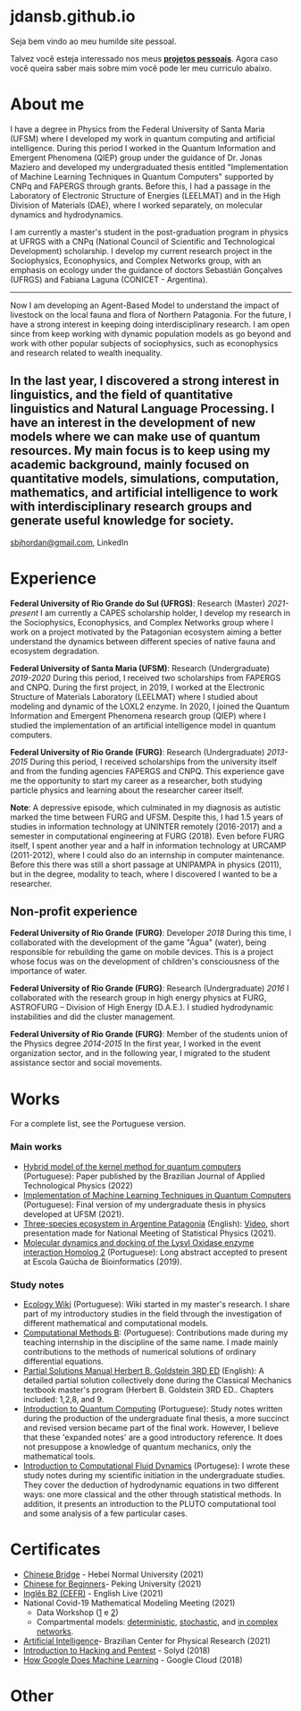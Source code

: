 # jdansb.github.io
Seja bem vindo ao meu humilde site pessoal.

Talvez você esteja interessado nos meus [**projetos pessoais**](https://jdansb.github.io/pessoais). Agora caso você queira saber mais sobre mim você pode ler meu currículo abaixo.

# About me

I have a degree in Physics from the Federal University of Santa Maria (UFSM) where I developed my work in quantum computing and artificial intelligence. During this period I worked in the Quantum Information and Emergent Phenomena (QIEP) group under the guidance of Dr. Jonas Maziero and developed my undergraduated thesis entitled "Implementation of Machine Learning Techniques in Quantum Computers" supported by CNPq and FAPERGS through grants. Before this, I had a passage in the Laboratory of Electronic Structure of Energies (LEELMAT) and in the High Division of Materials (DAE), where I worked separately, on molecular dynamics and hydrodynamics.

I am currently a master's student in the post-graduation program in physics at UFRGS with a CNPq (National Council of Scientific and Technological Development) scholarship. I develop my current research project in the Sociophysics, Econophysics, and Complex Networks group, with an emphasis on ecology under the guidance of doctors Sebastián Gonçalves (UFRGS) and Fabiana Laguna (CONICET - Argentina).

---------------------
Now I am developing an Agent-Based Model to understand the impact of livestock on the local fauna and flora of Northern Patagonia. For the future, I have a strong interest in keeping doing interdisciplinary research. I am open since from keep working with dynamic population models as go beyond and work with other popular subjects of sociophysics, such as econophysics and research related to wealth inequality.

In the last year, I discovered a strong interest in linguistics, and the field of quantitative linguistics and Natural Language Processing. I have an interest in the development of new models where we can make use of quantum resources. My main focus is to keep using my academic background, mainly focused on quantitative models, simulations, computation, mathematics, and artificial intelligence to work with interdisciplinary research groups and generate useful knowledge for society.
---------------------

sbjhordan@gmail.com, LinkedIn

# Experience

**Federal University of Rio Grande do Sul (UFRGS)**:  Research (Master)
*2021-present*
I am currently a CAPES scholarship holder, I develop my research in the Sociophysics, Econophysics, and Complex Networks group where I work on a project motivated by the Patagonian ecosystem aiming a better understand the dynamics between different species of native fauna and ecosystem degradation.

**Federal University of Santa Maria (UFSM)**:  Research (Undergraduate)
*2019-2020*
During this period, I received two scholarships from FAPERGS and CNPQ. During the first project, in 2019, I worked at the Electronic Structure of Materials Laboratory (LEELMAT) where I studied about modeling and dynamic of the LOXL2 enzyme. In 2020, I joined the Quantum Information and Emergent Phenomena research group (QIEP) where I studied the implementation of an artificial intelligence model in quantum computers.

**Federal University of Rio Grande (FURG)**:   Research (Undergraduate)
*2013-2015*
During this period, I received scholarships from the university itself and from the funding agencies FAPERGS and CNPQ. This experience gave me the opportunity to start my career as a researcher, both studying particle physics and learning about the researcher career itself.

**Note**: A depressive episode, which culminated in my diagnosis as autistic marked the time between FURG and UFSM. Despite this, I had 1.5 years of studies in information technology at UNINTER remotely (2016-2017) and a semester in computational engineering at FURG (2018). Even before FURG itself, I spent another year and a half in information technology at URCAMP (2011-2012), where I could also do an internship in computer maintenance. Before this there was still a short passage at UNIPAMPA in physics (2011), but in the degree, modality to teach, where I discovered I wanted to be a researcher.

## Non-profit experience
**Federal University of Rio Grande (FURG)**: Developer 
*2018*
During this time, I collaborated with the development of the game "Água" (water), being responsible for rebuilding the game on mobile devices. This is a project whose focus was on the development of children's consciousness of the importance of water.

**Federal University of Rio Grande (FURG)**: Research (Undergraduate)
*2016*
I collaborated with the research group in high energy physics at FURG, ASTROFURG – Division of High Energy (D.A.E.). I studied hydrodynamic instabilities and did the cluster management.

**Federal University of Rio Grande (FURG)**: Member of the students union of the Physics degree
*2014-2015*
In the first year, I worked in the event organization sector, and in the following year, I migrated to the student assistance sector and social movements.

# Works

For a complete list, see the Portuguese version.

### Main works

- [Hybrid model of the kernel method for quantum computers](https://periodicos.utfpr.edu.br/rbfta/article/view/14100) (Portuguese): Paper published by the Brazilian Journal of Applied Technological Physics (2022)
- [Implementation of Machine Learning Techniques in Quantum Computers](https://www.researchgate.net/publication/352898890_Implementacao_de_Tecnicas_de_Aprendizado_de_Maquina_em_Computadores_Quanticos) (Portuguese): Final version of my undergraduate thesis in physics developed at UFSM (2021).
- [Three-species ecosystem in Argentine Patagonia](https://www.researchgate.net/publication/356493117_Three-species_ecosystem_in_Argentine_Patagonia) (English): [Video](https://youtu.be/HFmypvbyiSo), short presentation made for National Meeting of Statistical Physics (2021).
- [Molecular dynamics and docking of the Lysyl Oxidase enzyme interaction Homolog 2](https://www.researchgate.net/publication/352933528_Modelagem_e_Dinamica_Molecular_da_Enzima_Lysyl_Oxidase_Homolog_2) (Portuguese): Long abstract accepted to present at Escola Gaúcha de Bioinformatics (2019).

### Study notes
- [Ecology Wiki](https://fiscomp.if.ufrgs.br/index.php/Ecologia) (Portuguese): Wiki started in my master's research. I share part of my introductory studies in the field through the investigation of different mathematical and computational models.
- [Computational Methods B](https://fiscomp.if.ufrgs.br/index.php/M%C3%A9todos_computacionais#M.C3.A9todos_Computacionais_B): (Portuguese):  Contributions made during my teaching internship in the discipline of the same name. I made mainly contributions to the methods of numerical solutions of ordinary differential equations.
- [Partial Solutions Manual Herbert B. Goldstein 3RD ED](https://www.researchgate.net/publication/358249174_Partial_Solutions_Manual_Herbert_B_Goldstein_3RD_ED) (English): A detailed partial solution collectively done during the Classical Mechanics textbook master's program (Herbert B. Goldstein 3RD ED.. Chapters included: 1,2,8, and 9.
- [Introduction to Quantum Computing](https://www.researchgate.net/publication/352899034_Introducao_a_computacao_quantica) (Portuguese): Study notes written during the production of the undergraduate final thesis, a more succinct and revised version became part of the final work. However, I believe that these 'expanded notes' are a good introductory reference. It does not presuppose a knowledge of quantum mechanics, only the mathematical tools.
- [Introduction to Computational Fluid Dynamics](https://www.researchgate.net/publication/352898989_Introducao_a_Fluidodinamica_Computacional) (Portugese): I wrote these study notes during my scientific initiation in the undergraduate studies. They cover the deduction of hydrodynamic equations in two different ways: one more classical and the other through statistical methods. In addition, it presents an introduction to the PLUTO computational tool and some analysis of a few particular cases.

# Certificates
- [Chinese Bridge](https://drive.google.com/file/d/1Qt3KKZroC3aqIU6UohzCra7HNn5XBoMB/view) - Hebei Normal University (2021)
- [Chinese for Beginners](https://drive.google.com/file/d/1Qrkc7j1BFI-vJPY21OT_vl1DMd02FR_w/view)- Peking University (2021)
- [Inglês B2 (CEFR)](https://drive.google.com/file/d/1Qt_arUk5f17b3nQNLwF73-5tc2EFjSem/view) - English Live (2021)
- National Covid-19 Mathematical Modeling Meeting (2021)
  - Data Workshop ([1](https://drive.google.com/file/d/1R4PK_TMwtFfI-1vj6xDU83fcEeyxgLxn/view) e [2](https://drive.google.com/file/d/1R544DVEuLSuds0M0PZzTlGvzPivLXNGE/view))
  - Compartmental models: [deterministic](https://drive.google.com/file/d/1R-2jn0OzM1P0cQ01SMEF5fcX-mNZWkbN/view), [stochastic](https://drive.google.com/file/d/1R-DlJUy5PCZzBFdjcXZlwy6t27UATSFS/view), and [in complex networks]().
- [Artificial Intelligence](https://drive.google.com/file/d/1QUEOQ36jjOnN6OapKlToqQFgKq2PrSX0/view?usp=sharing)- Brazilian Center for Physical Research (2021)
- [Introduction to Hacking and Pentest](https://drive.google.com/file/d/1Qi6gCh1eBy0XNJWoPE_NNAnSSFu-A6Yw/view) - Solyd (2018)
- [How Google Does Machine Learning](https://drive.google.com/file/d/1QjDKOTcmat9snjOvlJ7WWASIDzCqMVrM/view) - Google Cloud (2018) 

# Other
